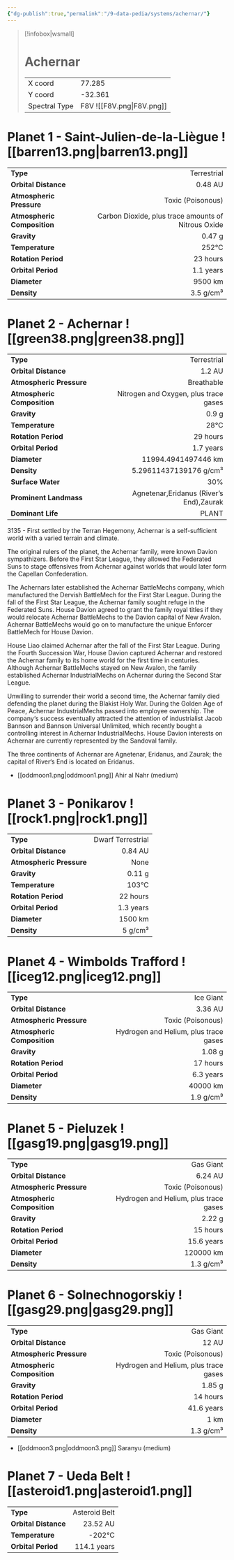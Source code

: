 ```yaml
---
{"dg-publish":true,"permalink":"/9-data-pedia/systems/achernar/"}
---
```


> [!infobox|wsmall]
> # Achernar
> | | |
> | - | - |
> | X coord | 77.285 |
> | Y coord| -32.361 |
> | Spectral Type | F8V ![[F8V.png\|F8V.png]] |

# Planet 1 - Saint-Julien-de-la-Liègue ![[barren13.png\|barren13.png]]
|                             |                           |
| --------------------------- | -------------------------:|
| **Type**                    |             Terrestrial |
| **Orbital Distance**        |   0.48 AU |
| **Atmospheric Pressure**    |       Toxic (Poisonous) |
| **Atmospheric Composition** |      Carbon Dioxide, plus trace amounts of Nitrous Oxide |
| **Gravity**                 |        0.47 g |
| **Temperature**             |    252°C |
| **Rotation Period**         |  23 hours |
| **Orbital Period** | 1.1 years |
| **Diameter**                |      9500 km | 
| **Density**                 |    3.5 g/cm³ |





# Planet 2 - Achernar ![[green38.png\|green38.png]]
|                             |                           |
| --------------------------- | -------------------------:|
| **Type**                    |             Terrestrial |
| **Orbital Distance**        |   1.2 AU |
| **Atmospheric Pressure**    |       Breathable |
| **Atmospheric Composition** |      Nitrogen and Oxygen, plus trace gases |
| **Gravity**                 |        0.9 g |
| **Temperature**             |    28°C |
| **Rotation Period**         |  29 hours |
| **Orbital Period** | 1.7 years |
| **Diameter**                |      11994.4941497446 km | 
| **Density**                 |    5.29611437139176 g/cm³ |
| **Surface Water**           |           30% | 
| **Prominent Landmass**      |         Agnetenar,Eridanus (River’s End),Zaurak | 
| **Dominant Life**           |         PLANT |

3135 - First settled by the Terran Hegemony, Achernar is a self-sufficient world with a varied terrain and climate.

The original rulers of the planet, the Achernar family, were known Davion sympathizers. Before the First Star League, they allowed the Federated Suns to stage offensives from Achernar against worlds that would later form the Capellan Confederation.

The Achernars later established the Achernar BattleMechs company, which manufactured the Dervish BattleMech for the First Star League. During the fall of the First Star League, the Achernar family sought refuge in the Federated Suns. House Davion agreed to grant the family royal titles if they would relocate Achernar BattleMechs to the Davion capital of New Avalon. Achernar BattleMechs would go on to manufacture the unique Enforcer BattleMech for House Davion.

House Liao claimed Achernar after the fall of the First Star League. During the Fourth Succession War, House Davion captured Achernar and restored the Achernar family to its home world for the first time in centuries. Although Achernar BattleMechs stayed on New Avalon, the family established Achernar IndustrialMechs on Achernar during the Second Star League.

Unwilling to surrender their world a second time, the Achernar family died defending the planet during the Blakist Holy War. During the Golden Age of Peace, Achernar IndustrialMechs passed into employee ownership. The company‘s success eventually attracted the attention of industrialist Jacob Bannson and Bannson Universal Unlimited, which recently bought a controlling interest in Achernar IndustrialMechs. House Davion interests on Achernar are currently represented by the Sandoval family.

The three continents of Achernar are Agnetenar, Eridanus, and Zaurak; the capital of River‘s End is located on Eridanus.

- [[oddmoon1.png\|oddmoon1.png]] Ahir al Nahr (medium)

# Planet 3 - Ponikarov ![[rock1.png\|rock1.png]]
|                             |                           |
| --------------------------- | -------------------------:|
| **Type**                    |             Dwarf Terrestrial |
| **Orbital Distance**        |   0.84 AU |
| **Atmospheric Pressure**    |       None |
| **Gravity**                 |        0.11 g |
| **Temperature**             |    103°C |
| **Rotation Period**         |  22 hours |
| **Orbital Period** | 1.3 years |
| **Diameter**                |      1500 km | 
| **Density**                 |    5 g/cm³ |





# Planet 4 - Wimbolds Trafford ![[iceg12.png\|iceg12.png]]
|                             |                           |
| --------------------------- | -------------------------:|
| **Type**                    |             Ice Giant |
| **Orbital Distance**        |   3.36 AU |
| **Atmospheric Pressure**    |       Toxic (Poisonous) |
| **Atmospheric Composition** |      Hydrogen and Helium, plus trace gases |
| **Gravity**                 |        1.08 g |
| **Rotation Period**         |  17 hours |
| **Orbital Period** | 6.3 years |
| **Diameter**                |      40000 km | 
| **Density**                 |    1.9 g/cm³ |





# Planet 5 - Pieluzek ![[gasg19.png\|gasg19.png]]
|                             |                           |
| --------------------------- | -------------------------:|
| **Type**                    |             Gas Giant |
| **Orbital Distance**        |   6.24 AU |
| **Atmospheric Pressure**    |       Toxic (Poisonous) |
| **Atmospheric Composition** |      Hydrogen and Helium, plus trace gases |
| **Gravity**                 |        2.22 g |
| **Rotation Period**         |  15 hours |
| **Orbital Period** | 15.6 years |
| **Diameter**                |      120000 km | 
| **Density**                 |    1.3 g/cm³ |





# Planet 6 - Solnechnogorskiy ![[gasg29.png\|gasg29.png]]
|                             |                           |
| --------------------------- | -------------------------:|
| **Type**                    |             Gas Giant |
| **Orbital Distance**        |   12 AU |
| **Atmospheric Pressure**    |       Toxic (Poisonous) |
| **Atmospheric Composition** |      Hydrogen and Helium, plus trace gases |
| **Gravity**                 |        1.85 g |
| **Rotation Period**         |  14 hours |
| **Orbital Period** | 41.6 years |
| **Diameter**                |      1 km | 
| **Density**                 |    1.3 g/cm³ |



- [[oddmoon3.png\|oddmoon3.png]] Saranyu (medium)

# Planet 7 - Ueda Belt ![[asteroid1.png\|asteroid1.png]]
|                             |                           |
| --------------------------- | -------------------------:|
| **Type**                    |             Asteroid Belt |
| **Orbital Distance**        |   23.52 AU |
| **Temperature**             |    -202°C |
| **Orbital Period** | 114.1 years |





